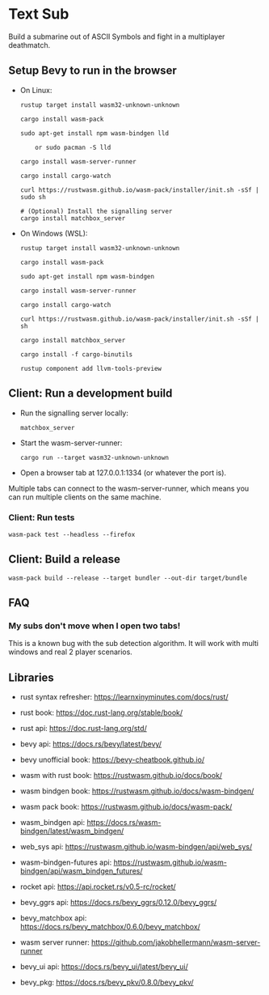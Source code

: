 # Text Sub #

Build a submarine out of ASCII Symbols and fight in a multiplayer deathmatch.

## Setup Bevy to run in the browser ##

- On Linux:

    ```
    rustup target install wasm32-unknown-unknown

    cargo install wasm-pack

    sudo apt-get install npm wasm-bindgen lld

        or sudo pacman -S lld

    cargo install wasm-server-runner

    cargo install cargo-watch

    curl https://rustwasm.github.io/wasm-pack/installer/init.sh -sSf | sudo sh

    # (Optional) Install the signalling server
    cargo install matchbox_server
    ```

- On Windows (WSL):

    ```
    rustup target install wasm32-unknown-unknown

    cargo install wasm-pack

    sudo apt-get install npm wasm-bindgen

    cargo install wasm-server-runner

    cargo install cargo-watch

    curl https://rustwasm.github.io/wasm-pack/installer/init.sh -sSf | sh

    cargo install matchbox_server

    cargo install -f cargo-binutils 
    
    rustup component add llvm-tools-preview
    ```

## Client: Run a development build ##

- Run the signalling server locally:
    ```
    matchbox_server
    ```

- Start the wasm-server-runner:
    ```
    cargo run --target wasm32-unknown-unknown
    ```

- Open a browser tab at 127.0.0.1:1334 (or whatever the port is).

Multiple tabs can connect to the wasm-server-runner, which means you can run multiple clients on the same machine.

### Client: Run tests ###

```
wasm-pack test --headless --firefox
```

## Client: Build a release ##

```
wasm-pack build --release --target bundler --out-dir target/bundle
```

## FAQ ##

### My subs don't move when I open two tabs! ###

This is a known bug with the sub detection algorithm. It will work with multi windows and real 2 player scenarios.

## Libraries ##

- rust syntax refresher: https://learnxinyminutes.com/docs/rust/

- rust book: https://doc.rust-lang.org/stable/book/

- rust api: https://doc.rust-lang.org/std/

- bevy api: https://docs.rs/bevy/latest/bevy/

- bevy unofficial book: https://bevy-cheatbook.github.io/

- wasm with rust book: https://rustwasm.github.io/docs/book/

- wasm bindgen book: https://rustwasm.github.io/docs/wasm-bindgen/

- wasm pack book: https://rustwasm.github.io/docs/wasm-pack/

- wasm_bindgen api: https://docs.rs/wasm-bindgen/latest/wasm_bindgen/

- web_sys api: https://rustwasm.github.io/wasm-bindgen/api/web_sys/

- wasm-bindgen-futures api: https://rustwasm.github.io/wasm-bindgen/api/wasm_bindgen_futures/

- rocket api: https://api.rocket.rs/v0.5-rc/rocket/

- bevy_ggrs api: https://docs.rs/bevy_ggrs/0.12.0/bevy_ggrs/

- bevy_matchbox api: https://docs.rs/bevy_matchbox/0.6.0/bevy_matchbox/

- wasm server runner: https://github.com/jakobhellermann/wasm-server-runner

- bevy_ui api: https://docs.rs/bevy_ui/latest/bevy_ui/

- bevy_pkg: https://docs.rs/bevy_pkv/0.8.0/bevy_pkv/
